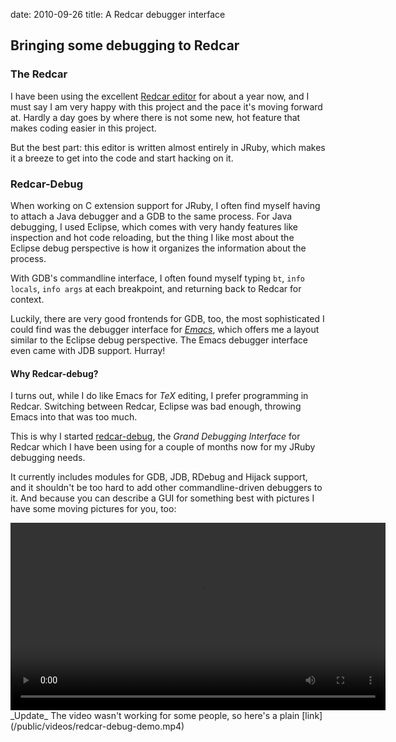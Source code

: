 date: 2010-09-26
title: A Redcar debugger interface

## Bringing some debugging to Redcar

### The Redcar
I have been using the excellent [Redcar editor](http://www.redcareditor.com) for about a year now,
and I must say I am very happy with this project and the pace it's moving forward at. Hardly
a day goes by where there is not some new, hot feature that makes coding easier in this project.

But the best part: this editor is written almost entirely in JRuby, which makes it a breeze to get into
the code and start hacking on it.

### Redcar-Debug
When working on C extension support for JRuby, I often find myself having to attach a Java debugger
and a GDB to the same process. For Java debugging, I used Eclipse, which comes with very handy features
like inspection and hot code reloading, but the thing I like most about the Eclipse debug perspective
is how it organizes the information about the process.

With GDB's commandline interface, I often found myself typing `bt`, `info locals`, `info args` at each
breakpoint, and returning back to Redcar for context.

Luckily, there are very good frontends for GDB, too, the most sophisticated I could find was the debugger
interface for [*Emacs*](http://www.emacswiki.org/emacs/GrandUnifiedDebugger), which offers me a layout
similar to the Eclipse debug perspective. The Emacs debugger interface even came with JDB support.
Hurray!

#### Why Redcar-debug?
I turns out, while I do like Emacs for *TeX* editing, I prefer programming in Redcar. Switching between
Redcar, Eclipse was bad enough, throwing Emacs into that was too much.

This is why I started [redcar-debug](http://github.com/timfel/redcar-debug), the *Grand Debugging Interface*
for Redcar which I have been using for a couple of months now for my JRuby debugging needs.

It currently includes modules for GDB, JDB, RDebug and Hijack support, and it shouldn't be too hard to add
other commandline-driven debuggers to it. And because you can describe a GUI for something best with pictures
I have some moving pictures for you, too:

<video src="/videos/redcar-debug-demo.mp4" controls="controls" width="600px">
Sorry. Your browser does not support the video tag.
Get a [decent](http://getfirefox.com) [browser](http://www.google.com/chrome)
</video>
_Update_
The video wasn't working for some people, so here's a plain [link](/public/videos/redcar-debug-demo.mp4)
